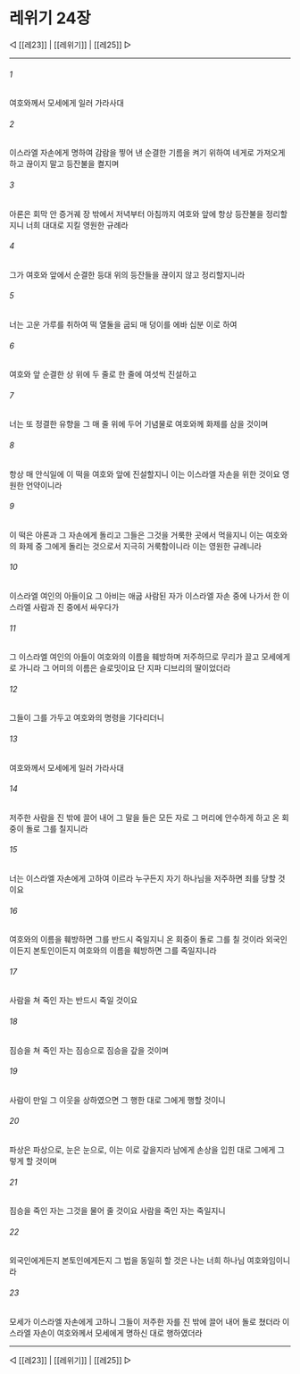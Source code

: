 # 레위기 24장

◁ [[레23]] | [[레위기]] | [[레25]] ▷
***

###### 1
여호와께서 모세에게 일러 가라사대

###### 2
이스라엘 자손에게 명하여 감람을 찧어 낸 순결한 기름을 켜기 위하여 네게로 가져오게 하고 끊이지 말고 등잔불을 켤지며

###### 3
아론은 회막 안 증거궤 장 밖에서 저녁부터 아침까지 여호와 앞에 항상 등잔불을 정리할지니 너희 대대로 지킬 영원한 규례라

###### 4
그가 여호와 앞에서 순결한 등대 위의 등잔들을 끊이지 않고 정리할지니라

###### 5
너는 고운 가루를 취하여 떡 열둘을 굽되 매 덩이를 에바 십분 이로 하여

###### 6
여호와 앞 순결한 상 위에 두 줄로 한 줄에 여섯씩 진설하고

###### 7
너는 또 정결한 유향을 그 매 줄 위에 두어 기념물로 여호와께 화제를 삼을 것이며

###### 8
항상 매 안식일에 이 떡을 여호와 앞에 진설할지니 이는 이스라엘 자손을 위한 것이요 영원한 언약이니라

###### 9
이 떡은 아론과 그 자손에게 돌리고 그들은 그것을 거룩한 곳에서 먹을지니 이는 여호와의 화제 중 그에게 돌리는 것으로서 지극히 거룩함이니라 이는 영원한 규례니라

###### 10
이스라엘 여인의 아들이요 그 아비는 애굽 사람된 자가 이스라엘 자손 중에 나가서 한 이스라엘 사람과 진 중에서 싸우다가

###### 11
그 이스라엘 여인의 아들이 여호와의 이름을 훼방하며 저주하므로 무리가 끌고 모세에게로 가니라 그 어미의 이름은 슬로밋이요 단 지파 디브리의 딸이었더라

###### 12
그들이 그를 가두고 여호와의 명령을 기다리더니

###### 13
여호와께서 모세에게 일러 가라사대

###### 14
저주한 사람을 진 밖에 끌어 내어 그 말을 들은 모든 자로 그 머리에 안수하게 하고 온 회중이 돌로 그를 칠지니라

###### 15
너는 이스라엘 자손에게 고하여 이르라 누구든지 자기 하나님을 저주하면 죄를 당할 것이요

###### 16
여호와의 이름을 훼방하면 그를 반드시 죽일지니 온 회중이 돌로 그를 칠 것이라 외국인이든지 본토인이든지 여호와의 이름을 훼방하면 그를 죽일지니라

###### 17
사람을 쳐 죽인 자는 반드시 죽일 것이요

###### 18
짐승을 쳐 죽인 자는 짐승으로 짐승을 갚을 것이며

###### 19
사람이 만일 그 이웃을 상하였으면 그 행한 대로 그에게 행할 것이니

###### 20
파상은 파상으로, 눈은 눈으로, 이는 이로 갚을지라 남에게 손상을 입힌 대로 그에게 그렇게 할 것이며

###### 21
짐승을 죽인 자는 그것을 물어 줄 것이요 사람을 죽인 자는 죽일지니

###### 22
외국인에게든지 본토인에게든지 그 법을 동일히 할 것은 나는 너희 하나님 여호와임이니라

###### 23
모세가 이스라엘 자손에게 고하니 그들이 저주한 자를 진 밖에 끌어 내어 돌로 쳤더라 이스라엘 자손이 여호와께서 모세에게 명하신 대로 행하였더라

***
◁ [[레23]] | [[레위기]] | [[레25]] ▷